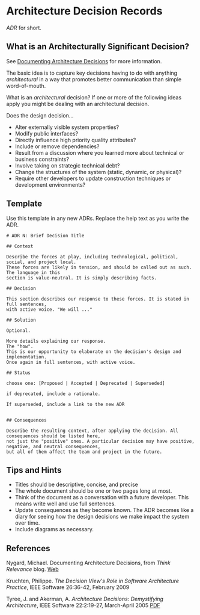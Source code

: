 # Architecture Decision Records

_ADR_ for short.

## What is an Architecturally Significant Decision?

See [Documenting Architecture
Decisions](http://thinkrelevance.com/blog/2011/11/15/documenting-architecture-decisions)
for more information.

The basic idea is to capture key decisions having to do with anything _architectural_
in a way that promotes better communication than simple word-of-mouth.

What is an _architectural_ decision?  If one or more of the following ideas apply you
might be dealing with an architectural decision.

Does the design decision...

* Alter externally visible system properties?
* Modify public interfaces?
* Directly influence high priority quality attributes?
* Include or remove dependencies?
* Result from a discussion where you learned more about technical or business constraints?
* Involve taking on strategic technical debt?
* Change the structures of the system (static, dynamic, or physical)?
* Require other developers to update construction techniques or development environments?


## Template

Use this template in any new ADRs.  Replace the help text as you write the ADR.

```
# ADR N: Brief Decision Title

## Context

Describe the forces at play, including technological, political, social, and project local.
These forces are likely in tension, and should be called out as such. The language in this
section is value-neutral. It is simply describing facts.

## Decision

This section describes our response to these forces. It is stated in full sentences,
with active voice. "We will ..."

## Solution

Optional.

More details explaining our response.
The "how".
This is our opportunity to elaborate on the decision's design and implementation.
Once again in full sentences, with active voice.

## Status

choose one: [Proposed | Accepted | Deprecated | Superseded]

if deprecated, include a rationale.

If superseded, include a link to the new ADR


## Consequences

Describe the resulting context, after applying the decision. All consequences should be listed here,
not just the "positive" ones. A particular decision may have positive, negative, and neutral consequences,
but all of them affect the team and project in the future.
```

## Tips and Hints

* Titles should be descriptive, concise, and precise
* The whole document should be one or two pages long at most.
* Think of the document as a conversation with a future developer. This means write well and use full
  sentences.
* Update consequences as they become known.  The ADR becomes like a diary for seeing how the design
  decisions we make impact the system over time.
* Include diagrams as necessary.


## References

Nygard, Michael. Documenting Architecture Decisions, from _Think Relevance_ blog. [Web](http://thinkrelevance.com/blog/2011/11/15/documenting-architecture-decisions)

Kruchten, Philippe. _The Decision View's Role in Software Architecture Practice_, IEEE Software 26:36-42, February 2009

Tyree, J. and Akerman, A. _Architecture Decisions: Demystifying Architecture_, IEEE Software 22:2:19-27, March-April 2005 [PDF](http://www.utdallas.edu/~chung/SA/zz-Impreso-architecture_decisions-tyree-05.pdf)
